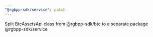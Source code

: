 ```yaml
---
"@rgbpp-sdk/service": patch
---
```


Split BtcAssetsApi class from @rgbpp-sdk/btc to a separate package @rgbpp-sdk/service
